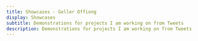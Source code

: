 ```yaml
---
title: Showcases - Geller Offiong
display: Showcases
subtitle: Demonstrations for projects I am working on from Tweets
description: Demonstrations for projects I am working on from Tweets
---
```


<!-- @layout-full-width -->

<ListDemos />
